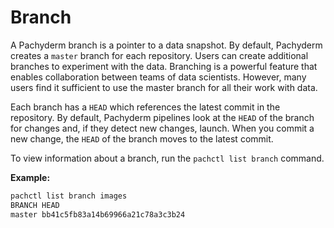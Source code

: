 # Branch

A Pachyderm branch is a pointer to a data snapshot. By default, Pachyderm
creates a `master` branch for each repository. Users can create additional
branches to experiment with the data. Branching is a powerful feature that
enables collaboration between teams of data scientists. However, many
users find it sufficient to
use the master branch for all their work with data.

Each branch has a `HEAD` which references the latest commit in the
repository. By default, Pachyderm pipelines look at the `HEAD` of the branch
for changes and, if they detect new changes, launch. When you commit a new
change, the `HEAD` of the branch moves to the latest commit.

To view information about a branch, run the `pachctl list branch` command.

**Example:**

```bash
pachctl list branch images
BRANCH HEAD
master bb41c5fb83a14b69966a21c78a3c3b24
```
